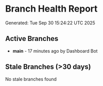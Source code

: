 # Branch Health Report
Generated: Tue Sep 30 15:24:22 UTC 2025

## Active Branches
- **main** - 17 minutes ago by Dashboard Bot

## Stale Branches (>30 days)
No stale branches found
